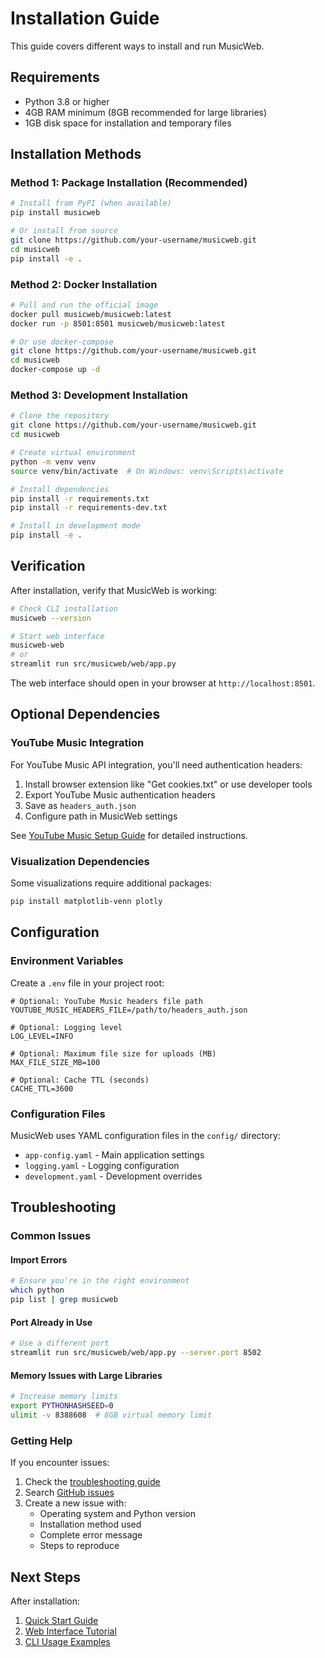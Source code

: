 # Installation Guide

This guide covers different ways to install and run MusicWeb.

## Requirements

- Python 3.8 or higher
- 4GB RAM minimum (8GB recommended for large libraries)
- 1GB disk space for installation and temporary files

## Installation Methods

### Method 1: Package Installation (Recommended)

```bash
# Install from PyPI (when available)
pip install musicweb

# Or install from source
git clone https://github.com/your-username/musicweb.git
cd musicweb
pip install -e .
```

### Method 2: Docker Installation

```bash
# Pull and run the official image
docker pull musicweb/musicweb:latest
docker run -p 8501:8501 musicweb/musicweb:latest

# Or use docker-compose
git clone https://github.com/your-username/musicweb.git
cd musicweb
docker-compose up -d
```

### Method 3: Development Installation

```bash
# Clone the repository
git clone https://github.com/your-username/musicweb.git
cd musicweb

# Create virtual environment
python -m venv venv
source venv/bin/activate  # On Windows: venv\Scripts\activate

# Install dependencies
pip install -r requirements.txt
pip install -r requirements-dev.txt

# Install in development mode
pip install -e .
```

## Verification

After installation, verify that MusicWeb is working:

```bash
# Check CLI installation
musicweb --version

# Start web interface
musicweb-web
# or
streamlit run src/musicweb/web/app.py
```

The web interface should open in your browser at `http://localhost:8501`.

## Optional Dependencies

### YouTube Music Integration

For YouTube Music API integration, you'll need authentication headers:

1. Install browser extension like "Get cookies.txt" or use developer tools
2. Export YouTube Music authentication headers
3. Save as `headers_auth.json`
4. Configure path in MusicWeb settings

See [YouTube Music Setup Guide](user-guide/youtube-music-setup.md) for detailed instructions.

### Visualization Dependencies

Some visualizations require additional packages:

```bash
pip install matplotlib-venn plotly
```

## Configuration

### Environment Variables

Create a `.env` file in your project root:

```env
# Optional: YouTube Music headers file path
YOUTUBE_MUSIC_HEADERS_FILE=/path/to/headers_auth.json

# Optional: Logging level
LOG_LEVEL=INFO

# Optional: Maximum file size for uploads (MB)
MAX_FILE_SIZE_MB=100

# Optional: Cache TTL (seconds)
CACHE_TTL=3600
```

### Configuration Files

MusicWeb uses YAML configuration files in the `config/` directory:

- `app-config.yaml` - Main application settings
- `logging.yaml` - Logging configuration
- `development.yaml` - Development overrides

## Troubleshooting

### Common Issues

#### Import Errors
```bash
# Ensure you're in the right environment
which python
pip list | grep musicweb
```

#### Port Already in Use
```bash
# Use a different port
streamlit run src/musicweb/web/app.py --server.port 8502
```

#### Memory Issues with Large Libraries
```bash
# Increase memory limits
export PYTHONHASHSEED=0
ulimit -v 8388608  # 8GB virtual memory limit
```

### Getting Help

If you encounter issues:

1. Check the [troubleshooting guide](user-guide/troubleshooting.md)
2. Search [GitHub issues](https://github.com/your-username/musicweb/issues)
3. Create a new issue with:
   - Operating system and Python version
   - Installation method used
   - Complete error message
   - Steps to reproduce

## Next Steps

After installation:

1. [Quick Start Guide](user-guide/getting-started.md)
2. [Web Interface Tutorial](user-guide/web-interface.md)
3. [CLI Usage Examples](user-guide/cli.md)